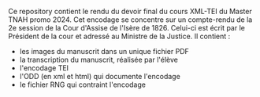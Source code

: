 Ce repository contient le rendu du devoir final du cours XML-TEI du Master TNAH promo 2024. 
Cet encodage se concentre sur un compte-rendu de la 2e session de la Cour d'Assise de l'Isère de 1826. 
Celui-ci est écrit par le Président de la cour et adressé au Ministre de la Justice. 
Il contient : 
- les images du manuscrit dans un unique fichier PDF
- la transcription du manuscrit, réalisée par l'élève
- l'encodage TEI
- l'ODD (en xml et html) qui documente l'encodage
- le fichier RNG qui contraint l'encodage
